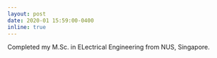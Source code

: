 ```yaml
---
layout: post
date: 2020-01 15:59:00-0400
inline: true
---
```


Completed my M.Sc. in ELectrical Engineering from NUS, Singapore.